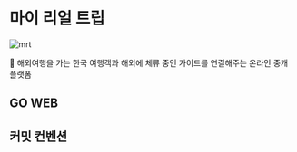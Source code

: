 # 마이 리얼 트립
![mrt](https://github.com/GOSOPT-CDS-TEAM4/MyRealTripClient/assets/65286685/3136f757-1227-43d4-b338-c77b73370d15)

<aside>
🛫 해외여행을 가는 한국 여행객과 해외에 체류 중인 가이드를 연결해주는 온라인 중개 플랫폼

</aside>

## GO WEB


## 커밋 컨벤션
